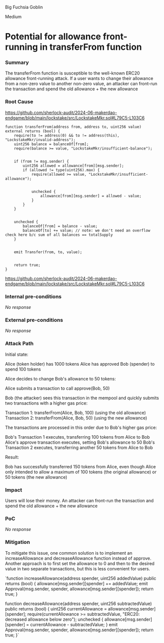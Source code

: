 Big Fuchsia Goblin

Medium

# Potential for allowance front-running in transferFrom function

### Summary

The transferFrom function is susceptible to the well-known ERC20 allowance front-running attack. If a user wants to change their allowance from a non-zero value to another non-zero value, an attacker can front-run the transaction and spend the old allowance + the new allowance

### Root Cause
https://github.com/sherlock-audit/2024-06-makerdao-endgame/blob/main/lockstake/src/LockstakeMkr.sol#L79C5-L103C6

    function transferFrom(address from, address to, uint256 value) external returns (bool) {
        require(to != address(0) && to != address(this), "LockstakeMkr/invalid-address");
        uint256 balance = balanceOf[from];
        require(balance >= value, "LockstakeMkr/insufficient-balance");


        if (from != msg.sender) {
            uint256 allowed = allowance[from][msg.sender];
            if (allowed != type(uint256).max) {
                require(allowed >= value, "LockstakeMkr/insufficient-allowance");


                unchecked {
                    allowance[from][msg.sender] = allowed - value;
                }
            }
        }


        unchecked {
            balanceOf[from] = balance - value;
            balanceOf[to] += value; // note: we don't need an overflow check here b/c sum of all balances == totalSupply
        }


        emit Transfer(from, to, value);


        return true;
    }
https://github.com/sherlock-audit/2024-06-makerdao-endgame/blob/main/lockstake/src/LockstakeMkr.sol#L79C5-L103C6

### Internal pre-conditions

_No response_

### External pre-conditions

_No response_

### Attack Path

Initial state:

Alice (token holder) has 1000 tokens
Alice has approved Bob (spender) to spend 100 tokens


Alice decides to change Bob's allowance to 50 tokens:

Alice submits a transaction to call approve(Bob, 50)


Bob (the attacker) sees this transaction in the mempool and quickly submits two transactions with a higher gas price:

Transaction 1: transferFrom(Alice, Bob, 100) (using the old allowance)
Transaction 2: transferFrom(Alice, Bob, 50) (using the new allowance)


The transactions are processed in this order due to Bob's higher gas price:

Bob's Transaction 1 executes, transferring 100 tokens from Alice to Bob
Alice's approve transaction executes, setting Bob's allowance to 50
Bob's Transaction 2 executes, transferring another 50 tokens from Alice to Bob


Result:

Bob has successfully transferred 150 tokens from Alice, even though Alice only intended to allow a maximum of 100 tokens (the original allowance) or 50 tokens (the new allowance)

### Impact

Users will lose their money. An attacker can front-run the transaction and spend the old allowance + the new allowance

### PoC

_No response_

### Mitigation

To mitigate this issue, one common solution is to implement an increaseAllowance and decreaseAllowance function instead of approve. Another approach is to first set the allowance to 0 and then to the desired value in two separate transactions, but this is less convenient for users.

`function increaseAllowance(address spender, uint256 addedValue) public returns (bool) {
    allowance[msg.sender][spender] += addedValue;
    emit Approval(msg.sender, spender, allowance[msg.sender][spender]);
    return true;
}

function decreaseAllowance(address spender, uint256 subtractedValue) public returns (bool) {
    uint256 currentAllowance = allowance[msg.sender][spender];
    require(currentAllowance >= subtractedValue, "ERC20: decreased allowance below zero");
    unchecked {
        allowance[msg.sender][spender] = currentAllowance - subtractedValue;
    }
    emit Approval(msg.sender, spender, allowance[msg.sender][spender]);
    return true;
}`